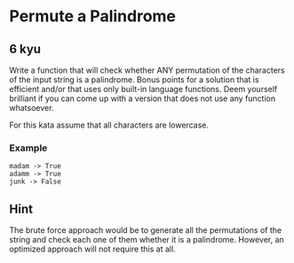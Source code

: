 # Permute a Palindrome
## 6 kyu

Write a function that will check whether ANY permutation of the characters of the input string is a palindrome. Bonus points for a solution that is efficient and/or that uses only built-in language functions. Deem yourself brilliant if you can come up with a version that does not use any function whatsoever.

For this kata assume that all characters are lowercase.

### Example
```
madam -> True
adamm -> True
junk -> False
```

## Hint

The brute force approach would be to generate all the permutations of the string and check each one of them whether it is a palindrome. However, an optimized approach will not require this at all.
